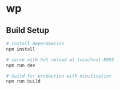 # wp

## Build Setup

``` bash
# install dependencies
npm install

# serve with hot reload at localhost:8080
npm run dev

# build for production with minification
npm run build
```
